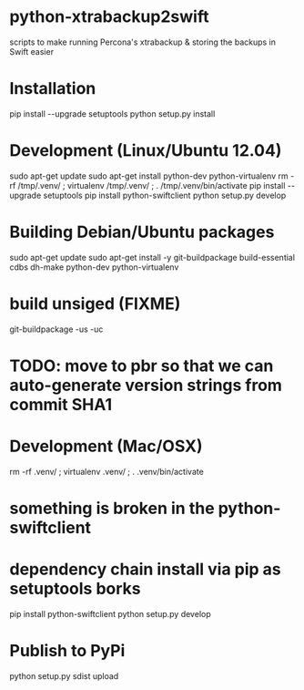python-xtrabackup2swift
=======================

scripts to make running Percona's xtrabackup & storing the backups in Swift easier


Installation
============

pip install --upgrade setuptools
python setup.py install

Development (Linux/Ubuntu 12.04)
================================

sudo apt-get update
sudo apt-get install python-dev python-virtualenv
rm -rf /tmp/.venv/ ; virtualenv /tmp/.venv/ ; . /tmp/.venv/bin/activate
pip install --upgrade setuptools
pip install python-swiftclient
python setup.py develop

Building Debian/Ubuntu packages
===============================

sudo apt-get update
sudo apt-get install -y git-buildpackage build-essential cdbs dh-make python-dev python-virtualenv
# build unsiged (FIXME)
git-buildpackage -us -uc

# TODO: move to pbr so that we can auto-generate version strings from commit SHA1

Development (Mac/OSX)
=====================

rm -rf .venv/ ; virtualenv .venv/ ; . .venv/bin/activate
# something is broken in the python-swiftclient
# dependency chain install via pip as setuptools borks
pip install python-swiftclient
python setup.py develop


Publish to PyPi
===============

python setup.py sdist upload

